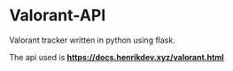 # Valorant-API

Valorant tracker written in python using flask.

The api used is **https://docs.henrikdev.xyz/valorant.html**
